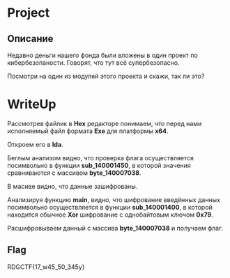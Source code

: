 # Project

## Описание
Недавно деньги нашего фонда были вложены в один проект по кибербезопаности. Говорят, что тут всё супербезопасно. 

Посмотри на один из модулей этого проекта и скажи, так ли это?


# WriteUp
Рассмотрев файлик в **Hex** редакторе понимаем, что перед нами исполняемый файл формата **Exe** для платформы **x64**.

Откроем его в **Ida**.

Беглым анализом видно, что проверка флага осуществляется посимвольно в функции **sub_140001450**, в которой значения сравниваются с массивом **byte_140007038**. 

В масиве видно, что данные зашифрованы.

Анализируя функцию **main**, видно, что шифрование введённых данных посимвольно осуществляется в функции **sub_140001400**, в которой находится обычное **Xor** шифрование с однобайтовым ключом **0x79**.

Расшифровываем данный с массива **byte_140007038** и получаем флаг.

## Flag

RDGCTF{17_w45_50_345y}